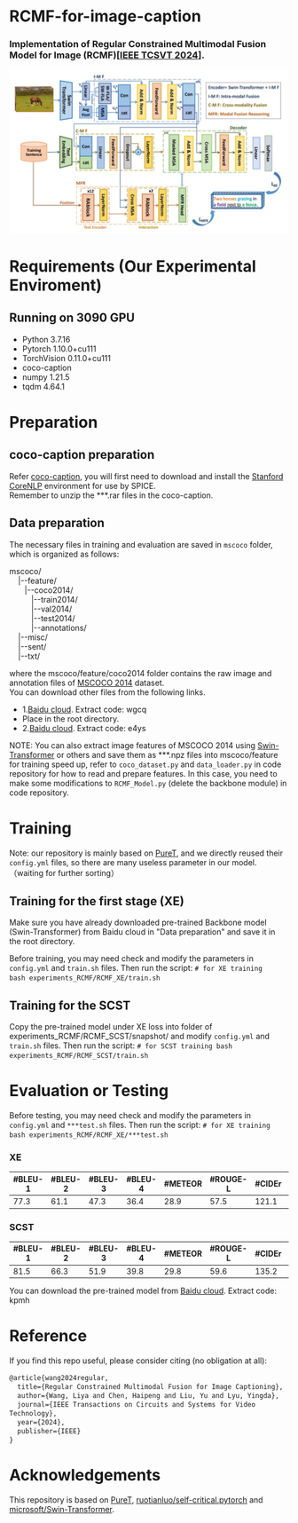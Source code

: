 RCMF-for-image-caption
====
### Implementation of Regular Constrained Multimodal Fusion Model for Image (RCMF)[[IEEE TCSVT 2024](https://ieeexplore.ieee.org/abstract/document/10589672)].
<div align="center">
  <img src="https://github.com/200084/RCMF-for-image-caption/blob/main/imgs/Framework.jpg">
</div>

# Requirements (Our Experimental Enviroment)
## Running on 3090 GPU 
* Python 3.7.16
* Pytorch 1.10.0+cu111
* TorchVision 0.11.0+cu111
* coco-caption
* numpy 1.21.5
* tqdm 4.64.1

# Preparation
## coco-caption preparation
Refer [coco-caption](https://github.com/232525/PureT/blob/main/coco_caption/README.md), you will first need to download and install the [Stanford CoreNLP](https://stanfordnlp.github.io/CoreNLP/index.html) environment for use by SPICE.  
Remember to unzip the ***.rar files in the coco-caption.
## Data preparation
The necessary files in training and evaluation are saved in `mscoco` folder, which is organized as follows:

mscoco/  
  &nbsp;&nbsp;&nbsp;&nbsp;|--feature/  
  &nbsp;&nbsp;&nbsp;&nbsp;&nbsp;&nbsp;&nbsp;|--coco2014/  
  &nbsp;&nbsp;&nbsp;&nbsp;&nbsp;&nbsp;&nbsp;&nbsp;&nbsp;&nbsp;|--train2014/  
  &nbsp;&nbsp;&nbsp;&nbsp;&nbsp;&nbsp;&nbsp;&nbsp;&nbsp;&nbsp;|--val2014/  
  &nbsp;&nbsp;&nbsp;&nbsp;&nbsp;&nbsp;&nbsp;&nbsp;&nbsp;&nbsp;|--test2014/  
  &nbsp;&nbsp;&nbsp;&nbsp;&nbsp;&nbsp;&nbsp;&nbsp;&nbsp;&nbsp;|--annotations/  
  &nbsp;&nbsp;&nbsp;&nbsp;|--misc/  
  &nbsp;&nbsp;&nbsp;&nbsp;|--sent/  
  &nbsp;&nbsp;&nbsp;&nbsp;|--txt/  

where the mscoco/feature/coco2014 folder contains the raw image and annotation files of [MSCOCO 2014](https://cocodataset.org/#download) dataset.  
You can download other files from the following links.
* 1.[Baidu cloud](https://pan.baidu.com/s/1zaeKHy7J1CIehebkdVKmhA). Extract code: wgcq
* Place in the root directory.
* 2.[Baidu cloud](https://pan.baidu.com/s/1-wyeEjJqHP1o-vStYh1nOg). Extract code: e4ys

NOTE: You can also extract image features of MSCOCO 2014 using [Swin-Transformer](https://github.com/microsoft/Swin-Transformer) or others and save them as ***.npz files into mscoco/feature for training speed up, refer to `coco_dataset.py` and `data_loader.py` in code repository for how to read and prepare features. In this case, you need to make some modifications to `RCMF_Model.py` (delete the backbone module) in code repository.

# Training
Note: our repository is mainly based on [PureT](https://github.com/232525/PureT#readme), and we directly reused their `config.yml` files, so there are many useless parameter in our model. （waiting for further sorting）
## Training for the first stage (XE)
Make sure you have already downloaded pre-trained Backbone model (Swin-Transformer) from Baidu cloud in "Data preparation" and save it in the root directory.

Before training, you may need check and modify the parameters in `config.yml` and `train.sh` files. Then run the script:
    `# for XE training  
    bash experiments_RCMF/RCMF_XE/train.sh`
## Training for the SCST
Copy the pre-trained model under XE loss into folder of experiments_RCMF/RCMF_SCST/snapshot/ and modify `config.yml` and `train.sh` files. Then run the script:
    `# for SCST training
    bash experiments_RCMF/RCMF_SCST/train.sh`  
# Evaluation or Testing 
Before testing, you may need check and modify the parameters in `config.yml` and `***test.sh` files. Then run the script:
    `# for XE training  
    bash experiments_RCMF/RCMF_XE/***test.sh`
### XE
| #BLEU-1	 | #BLEU-2	 | #BLEU-3	 | #BLEU-4	 | #METEOR | #ROUGE-L	| #CIDEr	| #SPICE | 
| --- | --- | --- |--- |--- |--- |--- |--- |
| 77.3 | 61.1 | 47.3 | 36.4 | 28.9 | 57.5 | 121.1 | 22.0 |
### SCST
| #BLEU-1	 | #BLEU-2	 | #BLEU-3	 | #BLEU-4	 | #METEOR | #ROUGE-L	| #CIDEr	| #SPICE | 
| --- | --- | --- |--- |--- |--- |--- |--- |
| 81.5 | 66.3 | 51.9 | 39.8 | 29.8 | 59.6 | 135.2 | 23.9 |

You can download the pre-trained model from [Baidu cloud](https://pan.baidu.com/s/1iMllCZAPEl1TSOy6yU-ukg). Extract code: kpmh

# Reference
If you find this repo useful, please consider citing (no obligation at all):
```
@article{wang2024regular,
  title={Regular Constrained Multimodal Fusion for Image Captioning},
  author={Wang, Liya and Chen, Haipeng and Liu, Yu and Lyu, Yingda},
  journal={IEEE Transactions on Circuits and Systems for Video Technology},
  year={2024},
  publisher={IEEE}
}
```

# Acknowledgements
This repository is based on [PureT](https://github.com/232525/PureT#readme), [ruotianluo/self-critical.pytorch](https://github.com/ruotianluo/self-critical.pytorch) and [microsoft/Swin-Transformer](https://github.com/microsoft/Swin-Transformer).
